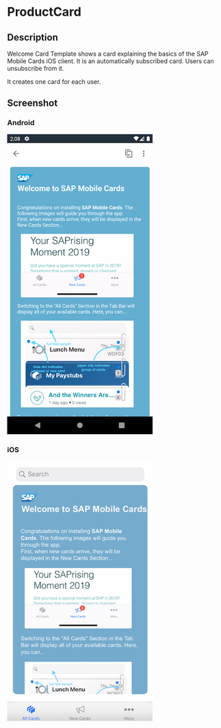 # ProductCard

## Description

Welcome Card Template shows a card explaining the basics of the SAP Mobile Cards iOS client. It is an automatically subscribed card. Users can unsubscribe from it.

It creates one card for each user.

## Screenshot

### Android

![Welcome Card iOS Screenshot](screens/android.png)

### iOS

![Welcome Card iOS Screenshot](screens/ios.png)

